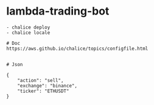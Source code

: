# lambda-trading-bot

    - chalice deploy
    - chalice locale
    
    # Doc
    https://aws.github.io/chalice/topics/configfile.html
    

    # Json
    
    {
        "action": "sell",
        "exchange": "binance",
        "ticker": "ETHUSDT"
    }

